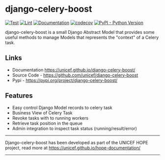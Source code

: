 # django-celery-boost

[![Test](https://github.com/unicef/django-celery-boost/actions/workflows/test.yml/badge.svg)](https://github.com/unicef/django-celery-boost/actions/workflows/test.yml)
[![Lint](https://github.com/unicef/django-celery-boost/actions/workflows/lint.yml/badge.svg)](https://github.com/unicef/django-celery-boost/actions/workflows/lint.yml)
[![Documentation](https://github.com/unicef/django-celery-boost/actions/workflows/docs.yml/badge.svg)](https://unicef.github.io/django-celery-boost/)
[![codecov](https://codecov.io/github/unicef/django-celery-boost/graph/badge.svg?token=L7HA5PJ45B)](https://codecov.io/github/unicef/django-celery-boost)
[![PyPI - Python Version](https://img.shields.io/pypi/pyversions/django-celery-boost)](https://pypi.org/project/django-celery-boost/)


django-celery-boost is a small Django Abstract Model that provides some useful methods to manage 
Models that represents the "context" of a Celery task.  

## Links

- Documentation https://unicef.github.io/django-celery-boost/
- Source Code - https://github.com/unicef/django-celery-boost
- Pypi - https://pypi.org/project/django-celery-boost/




## Features

- Easy control Django Model records to celery task
- Business View of Celery Task 
- Revoke tasks with to running workers
- Retrieve task position in the queue
- Admin integration to inspect task status (running/result/error)



---

Django-celery-boost has been developed as part of the UNICEF HOPE project, read more at https://unicef.github.io/hope-documentation/

---
